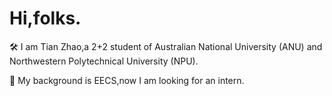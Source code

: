 Hi,folks.
======

🛠 I am Tian Zhao,a 2+2 student of Australian National University (ANU) and Northwestern Polytechnical University (NPU). 

🎈 My background is EECS,now I am looking for an intern.

